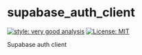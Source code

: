 # supabase_auth_client

[![style: very good analysis][very_good_analysis_badge]][very_good_analysis_link]
[![License: MIT][license_badge]][license_link]

Supabase auth client

[license_badge]: https://img.shields.io/badge/license-MIT-blue.svg
[license_link]: https://opensource.org/licenses/MIT
[very_good_analysis_badge]: https://img.shields.io/badge/style-very_good_analysis-B22C89.svg
[very_good_analysis_link]: https://pub.dev/packages/very_good_analysis
